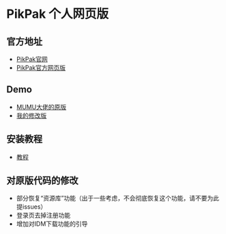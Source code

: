 # PikPak 个人网页版

## 官方地址

 * [PikPak官网](https://mypikpak.com)
 * [PikPak官方网页版](https://drive.mypikpak.com/)

## Demo
 * [MUMU大佬的原版](https://mumuchenchen.github.io/pikpak/)
 * [我的修改版](https://tjsky.github.io/pikpak/)

## 安装教程
  * [教程](https://www.tjsky.net/?p=201)

## 对原版代码的修改
 * 部分恢复“资源库”功能（出于一些考虑，不会彻底恢复这个功能，请不要为此提issues）
 * 登录页去掉注册功能
 * 增加对IDM下载功能的引导
